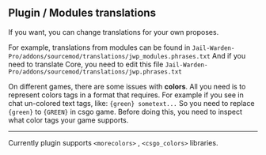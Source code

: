 ## Plugin / Modules translations

If you want, you can change translations for your own proposes.

For example, translations from modules can be found in `Jail-Warden-Pro/addons/sourcemod/translations/jwp_modules.phrases.txt`
And if you need to translate Core, you need to edit this file `Jail-Warden-Pro/addons/sourcemod/translations/jwp.phrases.txt`

On different games, there are some issues with **colors**. All you need is to represent colors tags in a format that requires.
For example if you see in chat un-colored text tags, like:
`{green} sometext...`
So you need to replace `{green}` to `{GREEN}` in csgo game. Before doing this, you need to inspect what color tags your game supports.

---
Currently plugin supports `<morecolors>` , `<csgo_colors>` libraries.